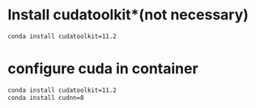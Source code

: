 # Install cudatoolkit*(not necessary)

```bash
conda install cudatoolkit=11.2
```

# configure cuda in container

```bash
conda install cudatoolkit=11.2
conda install cudnn=8
```
